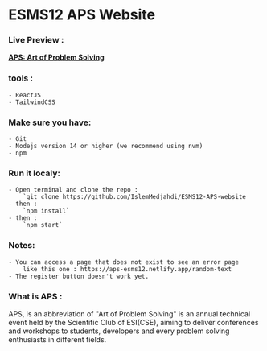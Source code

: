 ﻿# ESMS12 APS Website

### Live Preview :  
**[APS: Art of Problem Solving](https://aps-esms12.netlify.app/)**

### tools : 
	- ReactJS
	- TailwindCSS

### Make sure you have:

	- Git
	- Nodejs version 14 or higher (we recommend using nvm)
	- npm

### Run it localy:
	
	- Open terminal and clone the repo : 
		`git clone https://github.com/IslemMedjahdi/ESMS12-APS-website
	- then : 
		`npm install`
	- then : 
		`npm start`
### Notes:

	- You can access a page that does not exist to see an error page
		like this one : https://aps-esms12.netlify.app/random-text
	- The register button doesn't work yet.


### What is APS : 
APS, is an abbreviation of "Art of Problem Solving" is an annual technical event held by the Scientific Club of ESI(CSE), aiming to deliver conferences and workshops to students, developers and every problem solving enthusiasts in different fields.


